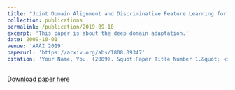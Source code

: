 ```yaml
---
title: "Joint Domain Alignment and Discriminative Feature Learning for Unsupervised Deep Domain Adaptation"
collection: publications
permalink: /publication/2019-09-10
excerpt: 'This paper is about the deep domain adaptation.'
date: 2009-10-01
venue: 'AAAI 2019'
paperurl: 'https://arxiv.org/abs/1808.09347'
citation: 'Your Name, You. (2009). &quot;Paper Title Number 1.&quot; <i>Journal 1</i>. 1(1).'
---
```


[Download paper here](https://arxiv.org/abs/1808.09347)
